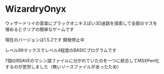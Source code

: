 # WizardryOnyx

ウィザードリイの音楽にブラックオニキスぽい3D迷路を探索して全部のマスを埋めるとクリアの簡単なゲームです

現在のバージョンは1.5.2です
開発停止中

レベル99マックスでレベル4程度のBASICプログラムです

7個のBSAVEのマシン語ファイルに分かれていたのを一つに統合してMSXPen化するのが苦労しました（無いソースファイルがあったため）
